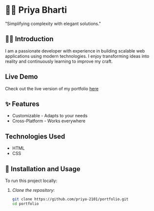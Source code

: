 # 🧑‍💻 Priya Bharti

"Simplifying complexity with elegant solutions."

## 🧑‍🚀 Introduction

I am a passionate developer with experience in building scalable web applications using modern technologies. I enjoy transforming ideas into reality and continuously learning to improve my craft.

## Live Demo

Check out the live version of my portfolio <a href="https://portfolio-ten-phi-71.vercel.app/" target="_blank"> here </a>
## ✨ Features

- Customizable - Adapts to your needs
- Cross-Platform - Works everywhere

## Technologies Used

- HTML
- CSS

## 🚀 Installation and Usage

To run this project locally:

1. *Clone the repository*:

   ```bash
   git clone https://github.com/priya-2101/portfolio.git
   cd portfolio
